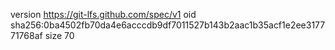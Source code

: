 version https://git-lfs.github.com/spec/v1
oid sha256:0ba4502fb70da4e6acccdb9df7011527b143b2aac1b35acf1e2ee317771768af
size 70
